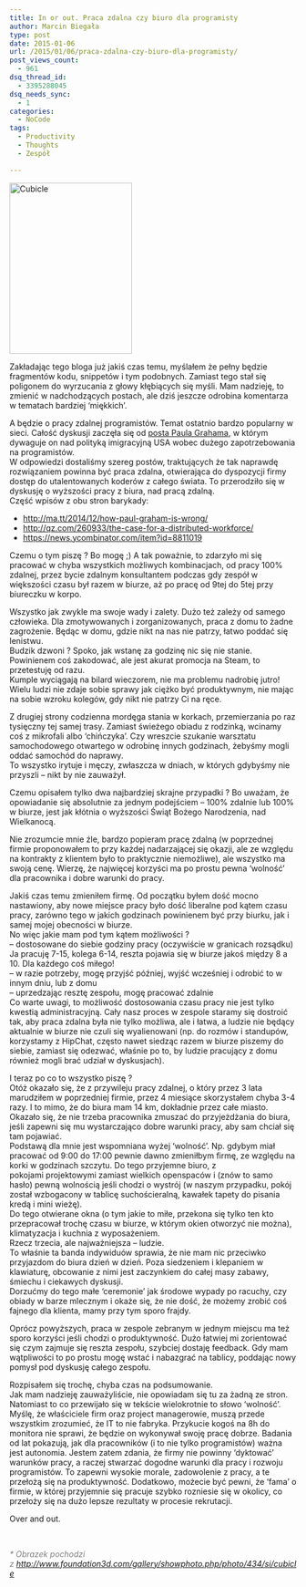 ```yaml
---
title: In or out. Praca zdalna czy biuro dla programisty
author: Marcin Biegała
type: post
date: 2015-01-06
url: /2015/01/06/praca-zdalna-czy-biuro-dla-programisty/
post_views_count:
  - 961
dsq_thread_id:
  - 3395288045
dsq_needs_sync:
  - 1
categories:
  - NoCode
tags:
  - Productivity
  - Thoughts
  - Zespół

---
```

<a href="https://blog.biegala.net/wp-content/uploads/2015/01/FISK-imaging-Cubicles.jpg" rel="lightbox[296]"><img class="alignright size-medium wp-image-306" src="https://blog.biegala.net/wp-content/uploads/2015/01/FISK-imaging-Cubicles-215x300.jpg" alt="Cubicle" width="215" height="300" srcset="https://blog.biegala.net/wp-content/uploads/2015/01/FISK-imaging-Cubicles-215x300.jpg 215w, https://blog.biegala.net/wp-content/uploads/2015/01/FISK-imaging-Cubicles.jpg 430w" sizes="(max-width: 215px) 100vw, 215px" /></a>

Zakładając tego bloga już jakiś czas temu, myślałem że pełny będzie fragmentów kodu, snippetów i tym podobnych. Zamiast tego stał się poligonem do wyrzucania z głowy kłębiących się myśli. Mam nadzieję, to zmienić w nadchodzących postach, ale dziś jeszcze odrobina komentarza w tematach bardziej &#8216;miękkich&#8217;.

A będzie o pracy zdalnej programistów. Temat ostatnio bardzo popularny w sieci. Całość dyskusji zaczęła się od [posta Paula Grahama][1], w którym dywaguje on nad polityką imigracyjną USA wobec dużego zapotrzebowania na programistów.  
W odpowiedzi dostaliśmy szereg postów, traktujących że tak naprawdę rozwiązaniem powinna być praca zdalna, otwierająca do dyspozycji firmy dostęp do utalentowanych koderów z całego świata. To przerodziło się w dyskusję o wyższości pracy z biura, nad pracą zdalną.  
Część wpisów z obu stron barykady:

  * <http://ma.tt/2014/12/how-paul-graham-is-wrong/>
  * <http://qz.com/260933/the-case-for-a-distributed-workforce/>
  * <https://news.ycombinator.com/item?id=8811019>

<!--more-->

Czemu o tym piszę ? Bo mogę ;) A tak poważnie, to zdarzyło mi się pracować w chyba wszystkich możliwych kombinacjach, od pracy 100% zdalnej, przez bycie zdalnym konsultantem podczas gdy zespół w większości czasu był razem w biurze, aż po pracę od 9tej do 5tej przy biureczku w korpo.

Wszystko jak zwykle ma swoje wady i zalety. Dużo też zależy od samego człowieka. Dla zmotywowanych i zorganizowanych, praca z domu to żadne zagrożenie. Będąc w domu, gdzie nikt na nas nie patrzy, łatwo poddać się lenistwu.  
Budzik dzwoni ? Spoko, jak wstanę za godzinę nic się nie stanie.  
Powinienem coś zakodować, ale jest akurat promocja na Steam, to przetestuję od razu.  
Kumple wyciągają na bilard wieczorem, nie ma problemu nadrobię jutro!  
Wielu ludzi nie zdaje sobie sprawy jak ciężko być produktywnym, nie mając na sobie wzroku kolegów, gdy nikt nie patrzy Ci na ręce.

Z drugiej strony codzienna mordęga stania w korkach, przemierzania po raz tysięczny tej samej trasy. Zamiast świeżego obiadu z rodzinką, wcinamy coś z mikrofali albo &#8216;chińczyka&#8217;. Czy wreszcie szukanie warsztatu samochodowego otwartego w odrobinę innych godzinach, żebyśmy mogli oddać samochód do naprawy.  
To wszystko irytuje i męczy, zwłaszcza w dniach, w których gdybyśmy nie przyszli &#8211; nikt by nie zauważył.

Czemu opisałem tylko dwa najbardziej skrajne przypadki ? Bo uważam, że opowiadanie się absolutnie za jednym podejściem &#8211; 100% zdalnie lub 100% w biurze, jest jak kłótnia o wyższości Świąt Bożego Narodzenia, nad Wielkanocą.

Nie zrozumcie mnie źle, bardzo popieram pracę zdalną (w poprzednej firmie proponowałem to przy każdej nadarzającej się okazji, ale ze względu na kontrakty z klientem było to praktycznie niemożliwe), ale wszystko ma swoją cenę. Wierzę, że najwięcej korzyści ma po prostu pewna &#8216;wolność&#8217; dla pracownika i dobre warunki do pracy.

Jakiś czas temu zmieniłem firmę. Od początku byłem dość mocno nastawiony, aby nowe miejsce pracy było dość liberalne pod kątem czasu pracy, zarówno tego w jakich godzinach powinienem być przy biurku, jak i samej mojej obecności w biurze.  
No więc jakie mam pod tym kątem możliwości ?  
&#8211; dostosowane do siebie godziny pracy (oczywiście w granicach rozsądku)  
Ja pracuję 7-15, kolega 6-14, reszta pojawia się w biurze jakoś między 8 a 10. Dla każdego coś miłego!  
&#8211; w razie potrzeby, mogę przyjść później, wyjść wcześniej i odrobić to w innym dniu, lub z domu  
&#8211; uprzedzając resztę zespołu, mogę pracować zdalnie  
Co warte uwagi, to możliwość dostosowania czasu pracy nie jest tylko kwestią administracyjną. Cały nasz proces w zespole staramy się dostroić tak, aby praca zdalna była nie tylko możliwa, ale i łatwa, a ludzie nie będący aktualnie w biurze nie czuli się wyalienowani (np. do rozmów i standupów, korzystamy z HipChat, często nawet siedząc razem w biurze piszemy do siebie, zamiast się odezwać, właśnie po to, by ludzie pracujący z domu również mogli brać udział w dyskusjach).

I teraz po co to wszystko piszę ?  
Otóż okazało się, że z przywileju pracy zdalnej, o który przez 3 lata marudziłem w poprzedniej firmie, przez 4 miesiące skorzystałem chyba 3-4 razy. I to mimo, że do biura mam 14 km, dokładnie przez całe miasto.  
Okazało się, że nie trzeba pracownika zmuszać do przyjeżdżania do biura, jeśli zapewni się mu wystarczająco dobre warunki pracy, aby sam chciał się tam pojawiać.  
Podstawą dla mnie jest wspomniana wyżej &#8216;wolność&#8217;. Np. gdybym miał pracować od 9:00 do 17:00 pewnie dawno zmieniłbym firmę, ze względu na korki w godzinach szczytu. Do tego przyjemne biuro, z pokojami projektowymi zamiast wielkich openspaców i (znów to samo hasło) pewną wolnością jeśli chodzi o wystrój (w naszym przypadku, pokój został wzbogacony w tablicę suchościeralną, kawałek tapety do pisania kredą i mini wieżę).  
Do tego otwierane okna (o tym jakie to miłe, przekona się tylko ten kto przepracował trochę czasu w biurze, w którym okien otworzyć nie można), klimatyzacja i kuchnia z wyposażeniem.  
Rzecz trzecia, ale najważniejsza &#8211; ludzie.  
To właśnie ta banda indywiduów sprawia, że nie mam nic przeciwko przyjazdom do biura dzień w dzień. Poza siedzeniem i klepaniem w klawiaturę, obcowanie z nimi jest zaczynkiem do całej masy zabawy, śmiechu i ciekawych dyskusji.  
Dorzućmy do tego małe &#8216;ceremonie&#8217; jak środowe wypady po racuchy, czy obiady w barze mlecznym i okaże się, że nie dość, że możemy zrobić coś fajnego dla klienta, mamy przy tym sporo frajdy.

Oprócz powyższych, praca w zespole zebranym w jednym miejscu ma też sporo korzyści jeśli chodzi o produktywność. Dużo łatwiej mi zorientować się czym zajmuje się reszta zespołu, szybciej dostaję feedback. Gdy mam wątpliwości to po prostu mogę wstać i nabazgrać na tablicy, poddając nowy pomysł pod dyskusję całego zespołu.

Rozpisałem się trochę, chyba czas na podsumowanie.  
Jak mam nadzieję zauważyliście, nie opowiadam się tu za żadną ze stron. Natomiast to co przewijało się w tekście wielokrotnie to słowo &#8216;wolność&#8217;.  
Myślę, że właściciele firm oraz project managerowie, muszą przede wszystkim zrozumieć, że IT to nie fabryka. Przykucie kogoś na 8h do monitora nie sprawi, że będzie on wykonywał swoję pracę dobrze. Badania od lat pokazują, jak dla pracowników (i to nie tylko programistów) ważna jest autonomia. Jestem zatem zdania, że firmy nie powinny &#8216;dyktować&#8217; warunków pracy, a raczej stwarzać dogodne warunki dla pracy i rozwoju programistów. To zapewni wysokie morale, zadowolenie z pracy, a te przełożą się na produktywność. Dodatkowo, możecie być pewni, że &#8216;fama&#8217; o firmie, w której przyjemnie się pracuje szybko rozniesie się w okolicy, co przełoży się na dużo lepsze rezultaty w procesie rekrutacji.

Over and out.

&nbsp;

<span style="color: #808080;"><em>* Obrazek pochodzi z http://www.foundation3d.com/gallery/showphoto.php/photo/434/si/cubicle</em></span>

 [1]: http://paulgraham.com/95.html